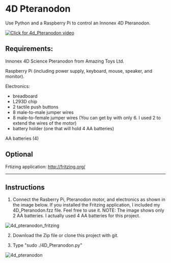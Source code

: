 # 4D Pteranodon
Use Python and a Raspberry Pi to control an Innonex 4D Pteranodon. 

[![Click for 4d_Pteranodon video](https://user-images.githubusercontent.com/13591438/36655512-b63895ee-1a88-11e8-9dc7-b820478f968c.JPG)](https://www.dropbox.com/s/3awede58trodqeo/4D_Pteranodon.AVI?dl=0)


## Requirements:
  Innonex 4D Science Pteranodon from Amazing Toys Ltd.
  
  Raspberry Pi (including power supply, keyboard, mouse, speaker, and monitor).
  
  Electronics:
   * breadboard
   * L293D chip
   * 2 tactile push buttons
   * 8 male-to-male jumper wires
   * 8 male-to-female jumper wires (You can get by with only 6. I used 2 to extend the wires of the motor)
   * battery holder (one that will hold 4 AA batteries)
  
  AA batteries (4)

## Optional
  Frtizing application:
  http://fritzing.org/

____________________________________

## Instructions

1) Connect the Rasberry Pi, Pteranodon motor, and electronics as shown in the image below. If you installed the Fritzing application, I included my 4D_Pteranodon.fzz file. Feel free to use it. NOTE: The image shows only 2 AA batteries. I actually used 4 AA batteries for this project.

![4d_pteranodon_fritzing](https://user-images.githubusercontent.com/13591438/37248984-80aee480-24a3-11e8-9978-39050a55bbe2.png)

2) Download the Zip file or clone this project with git.

3) Type "sudo ./4D_Pteranodon.py"

![4d_pteranodon](https://user-images.githubusercontent.com/13591438/36655516-bcf241b4-1a88-11e8-829a-8e7564f28ab5.png)


